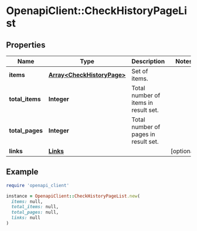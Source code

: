 # OpenapiClient::CheckHistoryPageList

## Properties

| Name | Type | Description | Notes |
| ---- | ---- | ----------- | ----- |
| **items** | [**Array&lt;CheckHistoryPage&gt;**](CheckHistoryPage.md) | Set of items. |  |
| **total_items** | **Integer** | Total number of items in result set. |  |
| **total_pages** | **Integer** | Total number of pages in result set. |  |
| **links** | [**Links**](Links.md) |  | [optional] |

## Example

```ruby
require 'openapi_client'

instance = OpenapiClient::CheckHistoryPageList.new(
  items: null,
  total_items: null,
  total_pages: null,
  links: null
)
```

